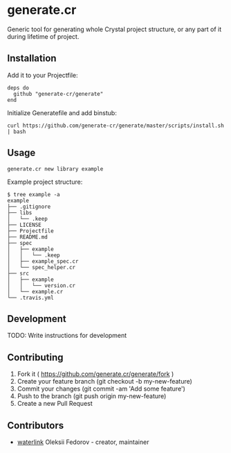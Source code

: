 # generate.cr

Generic tool for generating whole Crystal project structure, or any part of it during lifetime of project.

## Installation

Add it to your Projectfile:

```crystal
deps do
  github "generate-cr/generate"
end
```

Initialize Generatefile and add binstub:

```
curl https://github.com/generate-cr/generate/master/scripts/install.sh | bash
```

## Usage

```
generate.cr new library example
```

Example project structure:

```
$ tree example -a
example
├── .gitignore
├── libs
│   └── .keep
├── LICENSE
├── Projectfile
├── README.md
├── spec
│   ├── example
│   │   └── .keep
│   ├── example_spec.cr
│   └── spec_helper.cr
├── src
│   ├── example
│   │   └── version.cr
│   └── example.cr
└── .travis.yml
```

## Development

TODO: Write instructions for development

## Contributing

1. Fork it ( https://github.com/generate.cr/generate/fork )
2. Create your feature branch (git checkout -b my-new-feature)
3. Commit your changes (git commit -am 'Add some feature')
4. Push to the branch (git push origin my-new-feature)
5. Create a new Pull Request

## Contributors

- [waterlink](https://github.com/waterlink) Oleksii Fedorov - creator, maintainer
